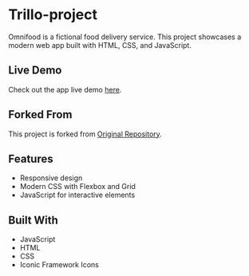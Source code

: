 # Trillo-project
Omnifood is a fictional food delivery service. This project showcases a modern web app built with HTML, CSS, and JavaScript.

## Live Demo
Check out the app live demo [here](http://127.0.0.1:8080/).

## Forked From
This project is forked from [Original Repository](https://github.com/jonasschmedtmann/advanced-css-course/tree/master/Trillo).

## Features
- Responsive design
- Modern CSS with Flexbox and Grid
- JavaScript for interactive elements

## Built With
- JavaScript
- HTML
- CSS
- Iconic Framework Icons